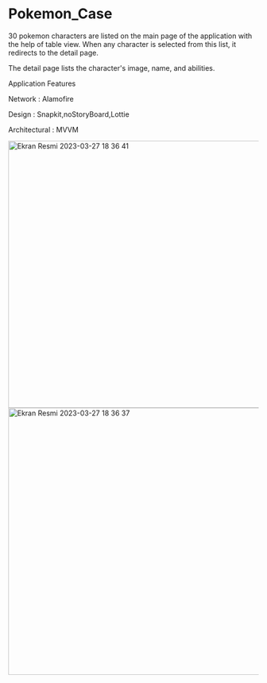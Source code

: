 # Pokemon_Case

30 pokemon characters are listed on the main page of the application with the help of table view. When any character is selected from this list, it redirects to the detail page.

The detail page lists the character's image, name, and abilities.



Application Features

Network : Alamofire

Design : Snapkit,noStoryBoard,Lottie

Architectural : MVVM


<img height="538" alt="Ekran Resmi 2023-03-27 18 36 41" src="https://user-images.githubusercontent.com/82399051/227990901-510764f6-4a9f-44bb-ae34-01cb1f515e83.png"><img height="538" alt="Ekran Resmi 2023-03-27 18 36 37" src="https://user-images.githubusercontent.com/82399051/227990922-2a270d37-0963-4f06-b4bc-b8f5e74cebd1.png">
